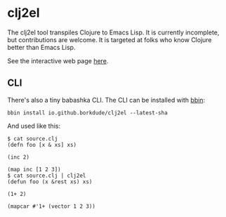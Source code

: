 # clj2el

The clj2el tool transpiles Clojure to Emacs Lisp. It is currently incomplete,
but contributions are welcome. It is targeted at folks who know Clojure better
than Emacs Lisp.

See the interactive web page [here](https://borkdude.github.io/clj2el/).

## CLI

There's also a tiny babashka CLI. The CLI can be installed with [bbin]:

    bbin install io.github.borkdude/clj2el --latest-sha

And used like this:

    $ cat source.clj
    (defn foo [x & xs] xs)

    (inc 2)

    (map inc [1 2 3])
    $ cat source.clj | clj2el
    (defun foo (x &rest xs) xs)

    (1+ 2)

    (mapcar #'1+ (vector 1 2 3))

[bbin]: https://github.com/babashka/bbin
